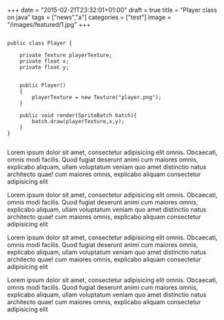 +++
date = "2015-02-21T23:32:01+01:00"
draft = true
title = "Player class on java"
tags = ["news","a"]
categories = ["test"]
image = "/images/featured/1.jpg"
+++

<pre class="line-numbers"><code class="language-java">
public class Player {

    private Texture playerTexture;
    private float x;
    private float y;


    public Player()
    {
        playerTexture = new Texture("player.png");
    }

    public void render(SpriteBatch batch){
        batch.draw(playerTexture,x,y);
    }
}

</code></pre>

<!--more-->

Lorem ipsum dolor sit amet, consectetur adipisicing elit omnis. Obcaecati, 
 omnis modi facilis. Quod fugiat deserunt animi cum maiores omnis, explicabo aliquam, ullam voluptatum veniam quo amet distinctio natus architecto quae! cum maiores omnis, explicabo aliquam consectetur adipisicing elit

Lorem ipsum dolor sit amet, consectetur adipisicing elit omnis. Obcaecati, omnis modi facilis. Quod fugiat deserunt animi cum maiores omnis, explicabo aliquam, ullam voluptatum veniam quo amet distinctio natus architecto quae! cum maiores omnis, explicabo aliquam consectetur adipisicing elit

Lorem ipsum dolor sit amet, consectetur adipisicing elit omnis. Obcaecati, omnis modi facilis. Quod fugiat deserunt animi cum maiores omnis, explicabo aliquam, ullam voluptatum veniam quo amet distinctio natus architecto quae! cum maiores omnis, explicabo aliquam consectetur adipisicing elit

Lorem ipsum dolor sit amet, consectetur adipisicing elit omnis. Obcaecati, omnis modi facilis. Quod fugiat deserunt animi cum maiores omnis, explicabo aliquam, ullam voluptatum veniam quo amet distinctio natus architecto quae! cum maiores omnis, explicabo aliquam consectetur adipisicing elit

